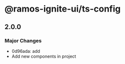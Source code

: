 # @ramos-ignite-ui/ts-config

## 2.0.0

### Major Changes

- 0d96ada: add
- Add new components in project
